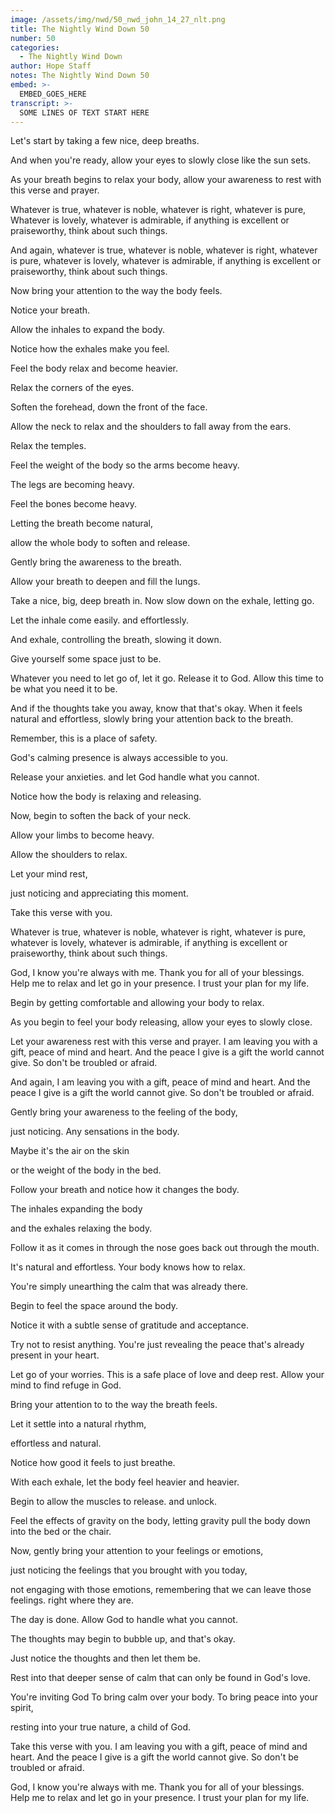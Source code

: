 ```yaml
---
image: /assets/img/nwd/50_nwd_john_14_27_nlt.png
title: The Nightly Wind Down 50
number: 50
categories:
  - The Nightly Wind Down
author: Hope Staff
notes: The Nightly Wind Down 50
embed: >-
  EMBED_GOES_HERE
transcript: >-
  SOME LINES OF TEXT START HERE
---
```

Let's start by taking a few nice, deep breaths.

And when you're ready, allow your eyes to slowly close like the sun sets.

As your breath begins to relax your body, allow your awareness to rest with this verse and prayer.

Whatever is true, whatever is noble, whatever is right, whatever is pure, Whatever is lovely, whatever is admirable, if anything is excellent or praiseworthy, think about such things.

And again, whatever is true, whatever is noble, whatever is right, whatever is pure, whatever is lovely, whatever is admirable, if anything is excellent or praiseworthy, think about such things.

Now bring your attention to the way the body feels.

Notice your breath.

Allow the inhales to expand the body.

Notice how the exhales make you feel.

Feel the body relax and become heavier.

Relax the corners of the eyes.

Soften the forehead, down the front of the face.

Allow the neck to relax and the shoulders to fall away from the ears.

Relax the temples.

Feel the weight of the body so the arms become heavy.

The legs are becoming heavy.

Feel the bones become heavy.

Letting the breath become natural,

allow the whole body to soften and release.

Gently bring the awareness to the breath.

Allow your breath to deepen and fill the lungs.

Take a nice, big, deep breath in. Now slow down on the exhale, letting go.

Let the inhale come easily. and effortlessly.

And exhale, controlling the breath, slowing it down.

Give yourself some space just to be.

Whatever you need to let go of, let it go. Release it to God. Allow this time to be what you need it to be.

And if the thoughts take you away, know that that's okay. When it feels natural and effortless, slowly bring your attention back to the breath.

Remember, this is a place of safety.

God's calming presence is always accessible to you.

Release your anxieties. and let God handle what you cannot.

Notice how the body is relaxing and releasing.

Now, begin to soften the back of your neck.

Allow your limbs to become heavy.

Allow the shoulders to relax.

Let your mind rest,

just noticing and appreciating this moment.

Take this verse with you.

Whatever is true, whatever is noble, whatever is right, whatever is pure, whatever is lovely, whatever is admirable, if anything is excellent or praiseworthy, think about such things.

God, I know you're always with me. Thank you for all of your blessings. Help me to relax and let go in your presence. I trust your plan for my life.


Begin by getting comfortable and allowing your body to relax.

As you begin to feel your body releasing, allow your eyes to slowly close.

Let your awareness rest with this verse and prayer. I am leaving you with a gift, peace of mind and heart. And the peace I give is a gift the world cannot give. So don't be troubled or afraid.

And again, I am leaving you with a gift, peace of mind and heart. And the peace I give is a gift the world cannot give. So don't be troubled or afraid.

Gently bring your awareness to the feeling of the body,

just noticing. Any sensations in the body.

Maybe it's the air on the skin

or the weight of the body in the bed.

Follow your breath and notice how it changes the body.

The inhales expanding the body

and the exhales relaxing the body.

Follow it as it comes in through the nose goes back out through the mouth.

It's natural and effortless. Your body knows how to relax.

You're simply unearthing the calm that was already there.

Begin to feel the space around the body.

Notice it with a subtle sense of gratitude and acceptance.

Try not to resist anything. You're just revealing the peace that's already present in your heart.

Let go of your worries. This is a safe place of love and deep rest. Allow your mind to find refuge in God.

Bring your attention to to the way the breath feels.

Let it settle into a natural rhythm,

effortless and natural.

Notice how good it feels to just breathe.

With each exhale, let the body feel heavier and heavier.

Begin to allow the muscles to release. and unlock.

Feel the effects of gravity on the body, letting gravity pull the body down into the bed or the chair.

Now, gently bring your attention to your feelings or emotions,

just noticing the feelings that you brought with you today,

not engaging with those emotions, remembering that we can leave those feelings. right where they are.

The day is done. Allow God to handle what you cannot.

The thoughts may begin to bubble up, and that's okay.

Just notice the thoughts and then let them be.

Rest into that deeper sense of calm that can only be found in God's love.

You're inviting God To bring calm over your body. To bring peace into your spirit,

resting into your true nature, a child of God.

Take this verse with you. I am leaving you with a gift, peace of mind and heart. And the peace I give is a gift the world cannot give. So don't be troubled or afraid.

God, I know you're always with me. Thank you for all of your blessings. Help me to relax and let go in your presence. I trust your plan for my life.


